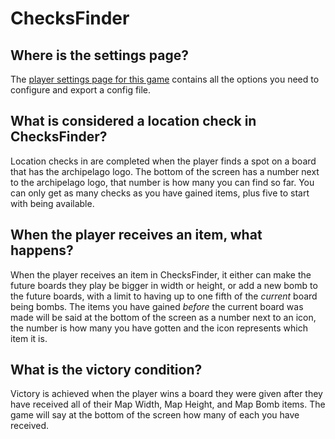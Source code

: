# ChecksFinder

## Where is the settings page?

The [player settings page for this game](../player-settings) contains all the options you need to configure and export a
config file.

## What is considered a location check in ChecksFinder?

Location checks in are completed when the player finds a spot on a board that has the archipelago logo. The bottom of
the screen has a number next to the archipelago logo, that number is how many you can find so far. You can only get as 
many checks as you have gained items, plus five to start with being available.

## When the player receives an item, what happens?

When the player receives an item in ChecksFinder, it either can make the future boards they play be bigger in width or
height, or add a new bomb to the future boards, with a limit to having up to one fifth of the _current_ board being 
bombs. The items you have gained _before_ the current board was made will be said at the bottom of the screen as a number
next to an icon, the number is how many you have gotten and the icon represents which item it is.

## What is the victory condition?

Victory is achieved when the player wins a board they were given after they have received all of their Map Width, Map
Height, and Map Bomb items. The game will say at the bottom of the screen how many of each you have received.